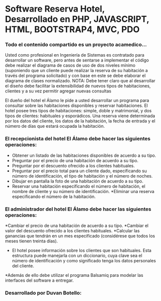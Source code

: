 # Software Reserva Hotel, Desarrollado en PHP, JAVASCRIPT, HTML, BOOTSTRAP4, MVC, PDO
### Todo el contenido compartido es un proyecto acamedico...

Usted como profesional en Ingeniería de Sistemas es contratado para desarrollar un
software, pero antes de sentarse a implementar el código debe realizar el diagrama
de casos de uso de dos niveles mínimo (suponiendo que un cliente puede realizar la
reserva de su habitación a través del programa solicitado) y con base en este se
debe elaborar el diagrama de clases normalizado.
NOTA: Debe tener claro que al desarrollar el diseño debe facilitar la extensibilidad
de nuevos tipos de habitaciones, clientes y a su vez permitir agregar nuevas
consultas

El dueño del hotel el Álamo le pide a usted desarrollar un programa para consultar
sobre las habitaciones disponibles y reservar habitaciones.
El hotel posee tres tipos de habitaciones: simple, doble y matrimonial, y dos tipos
de clientes: habituales y esporádicos. Una reserva viene determinada por los datos
del cliente, los datos de la habitación, la fecha de entrada y el número de días que
estará ocupada la habitación.

### El recepcionista del hotel El Álamo debe hacer las siguientes operaciones:
* Obtener un listado de las habitaciones disponibles de acuerdo a su tipo.
* Preguntar por el precio de una habitación de acuerdo a su tipo.
* Preguntar por el descuento ofrecido a los clientes habituales.
* Preguntar por el precio total para un cliente dado, especificando su número de identificación, el tipo de habitación y el número de noches.
* Dibujar en pantalla la foto de una habitación de acuerdo a su tipo.
* Reservar una habitación especificando el número de habitación, el nombre de cliente y su número de identificación.
*Eliminar una reserva especificando el número de la habitación.
### El administrador del hotel El Álamo debe hacer las siguientes operaciones:
*Cambiar el precio de una habitación de acuerdo a su tipo.
*Cambiar el valor del descuento ofrecido a los clientes habituales.
*Calcular las ganancias que tendrán en un mes especificado (considérese que todos los meses tienen treinta días).
* El hotel posee información sobre los clientes que son habituales. Esta estructura puede manejarla con un diccionario, cuya clave sea el número de identificación y como significado tenga los datos personales del cliente.

*Además de ello debe utilizar el programa Balsamiq para modelar las interfaces del
software a entregar.

### Desarrollado por Duvan Botello:
